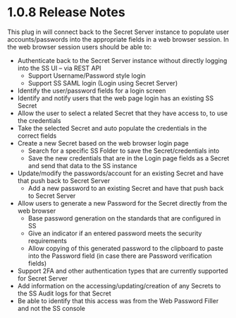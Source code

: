 [title]: # (1.0.8 Release Notes)
[tags]: # (web password filler, initial release)
[priority]: # (39999)
# 1.0.8 Release Notes

This plug in will connect back to the Secret Server instance to populate user accounts/passwords into the appropriate fields in a web browser session. In the web browser session users should be able to: 

* Authenticate back to the Secret Server instance without directly logging into the SS UI – via REST API 
  * Support Username/Password style login 
  * Support SS SAML login (Login using Secret Server) 
* Identify the user/password fields for a login screen 
* Identify and notify users that the web page login has an existing SS Secret 
* Allow the user to select a related Secret that they have access to, to use the credentials 
* Take the selected Secret and auto populate the credentials in the correct fields 
* Create a new Secret based on the web browser login page 
  * Search for a specific SS Folder to save the Secret/credentials into 
  * Save the new credentials that are in the Login page fields as a Secret and send that data to the SS instance 
* Update/modify the passwords/account for an existing Secret and have that push back to Secret Server 
  * Add a new password to an existing Secret and have that push back to Secret Server 
* Allow users to generate a new Password for the Secret directly from the web browser 
  * Base password generation on the standards that are configured in SS 
  * Give an indicator if an entered password meets the security requirements 
  * Allow copying of this generated password to the clipboard to paste into the Password field (in case there are Password verification fields) 
* Support 2FA and other authentication types that are currently supported for Secret Server 
* Add information on the accessing/updating/creation of any Secrets to the SS Audit logs for that Secret 
* Be able to identify that this access was from the Web Password Filler and not the SS console
